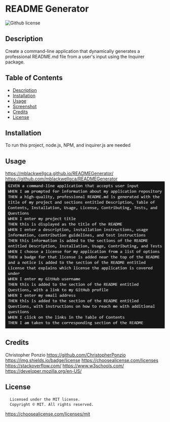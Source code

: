 
  # README Generator

  ![Github license](https://img.shields.io/badge/license-MIT-blueviolet.svg)

  ## Description
  Create a command-line application that dynamically generates a professional README.md file from a user's input using the Inquirer package.
  
  ## Table of Contents
  * [Description](#description)
  * [Installation](#installation)
  * [Usage](#usage)
  * [Screenshot](#screenshot)
  * [Credits](#credits)
  * [License](#license)


  ## Installation
  To run this project, node.js, NPM, and inquirer.js are needed
  
  ## Usage
  https://mblackwellgca.github.io/READMEGenerator/ https://github.com/mblackwellgca/READMEGenerator
  ![Demo Screenshot](./assets/images/criteria.png)

  ## Credits
  Christopher Ponzio https://github.com/ChristopherPonzio https://img.shields.io/badge/license https://choosealicense.com/licenses https://stackoverflow.com/ https://www.w3schools.com/ https://developer.mozilla.org/en-US/
  
  ## License
      Licensed under the MIT license.
      Copyright ©️ MIT. All rights reserved. 
      
  https://choosealicense.com/licenses/mit
  
